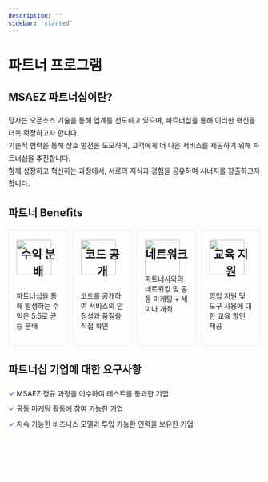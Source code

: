 ```yaml
---
description: ''
sidebar: 'started'
---
```


# 파트너 프로그램

## MSAEZ 파트너십이란?

<div class="txt-box">
    당사는 오픈소스 기술을 통해 업계를 선도하고 있으며, 파트너십을 통해 이러한 혁신을 더욱 확장하고자 합니다.<br>
    기술적 협력을 통해 상호 발전을 도모하며, 고객에게 더 나은 서비스를 제공하기 위해 파트너십을 추진합니다.<br>
    함께 성장하고 혁신하는 과정에서, 서로의 지식과 경험을 공유하여 시너지를 창출하고자 합니다.
</div>

## 파트너 Benefits

<!-- | 수익 분배 | 코드 공개 | 네트워크 | 교육 지원 |
|---|---|---|---|
| 파트너십을 통해 발생하는 수익은 5:5로 균등 분배 | 코드를 공개하여 서비스의 안정성과 품질을 직접 확인 | 파트너사와의 네트워킹 및 공동 마케팅 + 세미나 개최 | 영업 지원 및 도구 사용에 대한 교육 할인 제공 | -->

<div class="partners-box">
  <div class="mr10">
    <img src="https://github.com/ju0735/uengine-new.github.io/assets/149130268/9effa9e4-8b0d-4598-a733-201b1fe95f86" width="70" height="70">
    <h3>수익 분배</h3>
    <p>파트너십을 통해 발생하는 수익은 5:5로 균등 분배</p>
  </div>
  <div class="mr10">
    <img src="https://github.com/ju0735/uengine-new.github.io/assets/149130268/4bda8ca4-b1af-4f7f-a5e0-a6275fbf5210" width="70" height="70">
    <h3>코드 공개</h3>
    <p>코드를 공개하여 서비스의 안정성과 품질을 직접 확인</p>
  </div>
  <div class="mr10">
    <img src="https://cdn.icon-icons.com/icons2/1850/PNG/96/deal_116481.png" width="70" height="70">
    <h3>네트워크</h3>
    <p>파트너사와의 네트워킹 및 공동 마케팅 + 세미나 개최</p>
  </div>
  <div>
    <img src="https://cdn.icon-icons.com/icons2/1850/PNG/96/check-payment_116487.png" width="70" height="70">
    <h3>교육 지원</h3>
    <p>영업 지원 및 도구 사용에 대한 교육 할인 제공</p>
  </div>
</div>

## 파트너십 기업에 대한 요구사항

<div class="list-box">
    <span>✓</span> MSAEZ 정규 과정을 이수하여 테스트를 통과한 기업<br>
    <span>✓</span> 공동 마케팅 활동에 참여 가능한 기업<br>
    <span>✓</span> 지속 가능한 비즈니스 모델과 투입 가능한 인력을 보유한 기업
</div>

<div class="font-bold text-white bg-ui-primary btn-partners">
    <a href="https://forms.gle/RSqeg4k3LC69EDKZA" target="_blank">파트너 되기</a>
</div>

<style type='text/css'>
.txt-box {
    margin: 20px 0;
    line-height: 1.8;
}
.partners-box { 
    display: flex; 
    width: 100%; 
    margin-top: 20px;
    margin-bottom: 30px;
}
.partners-box > div {
    width: 25%;
    border: 1px solid #e6e9f9;
    border-radius: 5px;
    padding: 0 15px;
}
.partners-box img {
    margin: 20px auto;
}
.partners-box h3 {
    font-size: 23px;
    text-align: center;
    margin-top: -80px;
}
.partners-box p {
    margin-top: 20px;
    margin-bottom: 30px;
}
.list-box {
    margin-top: 20px;
    line-height: 2.2;
}
.list-box > span {
    color: #5c6ac4;
    font-weight: 600;
}
.mr10 {
    margin-right: 10px;
}
.btn-partners {
    width: 40%; 
    text-align:center; 
    line-height: 55px; 
    border-radius: 5px;
    margin: 50px auto;
}
.btn-partners a {
    font-size: 20px;
    font-weight: bold;
    color: #fff !important;
    text-decoration: none;
}
    
@media only screen and (max-width:607px){
    .partners-box {
        display: block;
        text-align: center;
    }
    .partners-box > div {
        width: 100%;
        margin-top: 12px;
    }
    .btn-partners {
        width: 90%;
    }
}  
</style>